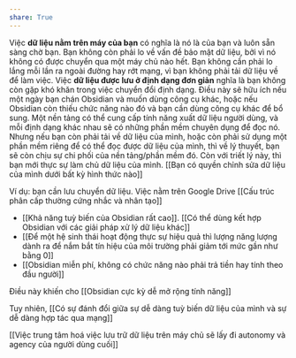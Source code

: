```yaml
---  
share: True  
---  
```

Việc **dữ liệu nằm trên máy của bạn** có nghĩa là nó là của bạn và luôn sẵn sàng chờ bạn. Bạn không còn phải lo về vấn đề bảo mật dữ liệu, bởi vì nó không có được chuyển qua một máy chủ nào hết. Bạn không cần phải lo lắng mỗi lần ra ngoài đường hay rớt mạng, vì bạn không phải tải dữ liệu về để làm việc. Việc **dữ liệu được lưu ở định dạng đơn giản** nghĩa là bạn không còn gặp khó khăn trong việc chuyển đổi định dạng. Điều này sẽ hữu ích nếu một ngày bạn chán Obsidian và muốn dùng công cụ khác, hoặc nếu Obsidian còn thiếu chức năng nào đó và bạn cần dùng công cụ khác để bổ sung. Một nền tảng có thể cung cấp tính năng xuất dữ liệu người dùng, và mỗi định dạng khác nhau sẽ có những phần mềm chuyên dụng để đọc nó. Nhưng nếu bạn còn phải tải về dữ liệu của mình, hoặc còn phải sử dụng một phần mềm riêng để có thể đọc được dữ liệu của mình, thì về lý thuyết, bạn sẽ còn chịu sự chi phối của nền tảng/phần mềm đó. Còn với triết lý này, thì bạn mới thực sự làm chủ dữ liệu của mình. [[Bạn có quyền chỉnh sửa dữ liệu của mình dưới bất kỳ hình thức nào]]   
  
Ví dụ: bạn cần lưu chuyển dữ liệu. Việc nằm trên Google Drive [[Cấu trúc phân cấp thường cứng nhắc và nhân tạo]]  
  
  
- [[Khả năng tuỳ biến của Obsidian rất cao]]. [[Có thể dùng kết hợp Obsidian với các giải pháp xử lý dữ liệu khác]]  
- [[Để một hệ sinh thái hoạt động thực sự hiệu quả thì lượng năng lượng dành ra để nắm bắt tín hiệu của môi trường phải giảm tới mức gần như bằng 0]]  
- [[Obsidian miễn phí, không có chức năng nào phải trả tiền hay tính theo đầu người]]   
  
Điều này khiến cho [[Obsidian cực kỳ dễ mở rộng tính năng]]  
  
Tuy nhiên, [[Có sự đánh đổi giữa sự dễ dàng tuỳ biến dữ liệu của mình và sự dễ dàng hợp tác qua mạng]]   
  
  
  
[[Việc trung tâm hoá việc lưu trữ dữ liệu trên máy chủ sẽ lấy đi autonomy và agency của người dùng cuối]]  
